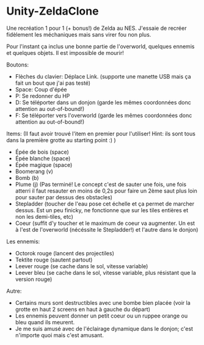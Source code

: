 # Unity-ZeldaClone

Une recréation 1 pour 1 (+ bonus!) de Zelda au NES. J'essaie de recréer fidèlement les méchaniques mais sans virer fou non plus. 

Pour l'instant ça inclus une bonne partie de l'overworld, quelques ennemis et quelques objets. Il est impossible de mourir!

Boutons: 
- Flèches du clavier: Déplace Link. (supporte une manette USB mais ça fait un bout que j'ai pas testé)
- Space: Coup d'épée
- P: Se redonner du HP
- D: Se téléporter dans un donjon (garde les mêmes coordonnées donc attention au out-of-bound!)
- F: Se téléporter vers l'overworld (garde les mêmes coordonnées donc attention au out-of-bound!)

Items: (Il faut avoir trouvé l'item en premier pour l'utiliser! Hint: ils sont tous dans la première grotte au starting point :) )
- Épée de bois (space)
- Épée blanche (space)
- Épée magique (space)
- Boomerang (v)
- Bomb (b)
- Plume (j) (Pas terminé! Le concept c'est de sauter une fois, une fois atterri il faut resauter en moins de 0,2s pour faire un 2ème saut plus loin pour sauter par dessus des obstacles)
- Stepladder (toucher de l'eau pose cet échelle et ça permet de marcher dessus. Est un peu finicky, ne fonctionne que sur les tiles entières et non les demi-tiles, etc)
- Coeur (suffit d'y toucher et le maximum de coeur va augmenter. Un est à l'est de l'overworld (nécéssite le Stepladder!) et l'autre dans le donjon)

Les ennemis:
- Octorok rouge (lancent des projectiles)
- Tektite rouge (sautent partout)
- Leever rouge (se cache dans le sol, vitesse variable)
- Leever bleu  (se cache dans le sol, vitesse variable, plus résistant que la version rouge)

Autre:
- Certains murs sont destructibles avec une bombe bien placée (voir la grotte en haut 2 screens en haut à gauche du départ)
- Les ennemis peuvent donner un petit coeur ou un ruppee orange ou bleu quand ils meurent.
- Je me suis amusé avec de l'éclairage dynamique dans le donjon; c'est n'importe quoi mais c'est amusant.
